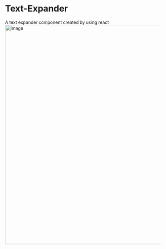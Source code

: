 # Text-Expander
A text expander component created by using react
<img width="710" alt="image" src="https://github.com/turgutguvenc/Text-Expander/assets/63226091/8a68a1a2-d812-4385-962d-c3fabd69cd8c">

